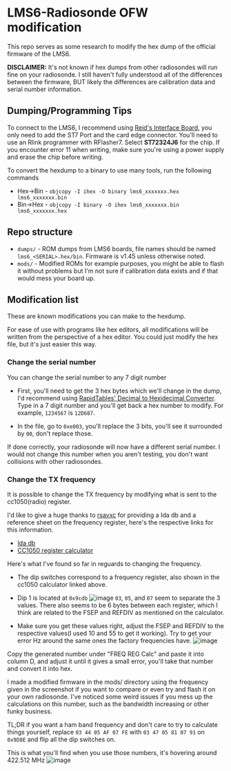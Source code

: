 # LMS6-Radiosonde OFW modification

This repo serves as some research to modify the hex dump of the official firmware of the LMS6.

**DISCLAIMER:** It's not known if hex dumps from other radiosondes will run fine on your radiosonde. I still haven't fully understood all of the differences between the firmware, BUT likely the differences are calibration data and serial number information.

## Dumping/Programming Tips
To connect to the LMS6, I recommend using [Reid's Interface Board](https://github.com/Reid-n0rc/LMS-6_Interface_Board), you only need to add the ST7 Port and the card edge connector.
You'll need to use an Rlink programmer with RFlasher7. Select **ST72324J6** for the chip. If you encounter error 11 when writing, make sure you're using a power supply and erase the chip before writing.

To convert the hexdump to a binary to use many tools, run the following commands
* Hex->Bin - `objcopy -I ihex -O binary lms6_xxxxxxx.hex lms6_xxxxxxx.bin`
* Bin->Hex - `objcopy -I binary -O ihex lms6_xxxxxxx.bin lms6_xxxxxxx.hex`

## Repo structure
* `dumps/` - ROM dumps from LMS6 boards, file names should be named `lms6_<SERIAL>.hex/bin`. Firmware is v1.45 unless otherwise noted.
* `mods/` - Modified ROMs for example purposes, you might be able to flash it without problems but I'm not sure if calibration data exists and if that would mess your board up.

## Modification list
These are known modifications you can make to the hexdump.

For ease of use with programs like hex editors, all modifications will be written from the perspective of a hex editor. You could just modify the hex file, but it's just easier this way.

### Change the serial number
You can change the serial number to any 7 digit number

* First, you'll need to get the 3 hex bytes which we'll change in the dump, I'd recommend using [RapidTables' Decimal to Hexidecimal Converter](https://www.rapidtables.com/convert/number/decimal-to-hex.html). Type in a 7 digit number and you'll get back a hex number to modify. For example, `1234567` is `12D687`.

* In the file, go to `0xe003`, you'll replace the 3 bits, you'll see it surrounded by `00`, don't replace those.

If done correctly, your radiosonde will now have a different serial number. I would not change this number when you aren't testing, you don't want collisions with other radiosondes.

### Change the TX frequency
It is possible to change the TX frequency by modifying what is sent to the cc1050(radio) register. 

I'd like to give a huge thanks to [rsavxc](https://github.com/rsaxvc) for providing a Ida db and a reference sheet on the frequency register, here's the respective links for this information.

* [Ida db](https://github.com/rsaxvc/LMS6ReverseEngineering)
* [CC1050 register calculator](https://github.com/rsaxvc/LMS6APRS/blob/master/docs/cc1050%20frequency%20calculator.ods)

Here's what I've found so far in reguards to changing the frequency.

* The dip switches correspond to a frequency register, also shown in the cc1050 calculator linked above.

* Dip 1 is located at `0x9cdb`
  ![image](https://user-images.githubusercontent.com/8205849/139383052-db421557-14a8-4b0e-9e23-3f56b16e1660.png)
  `03`, `05`, and `07` seem to separate the 3 values. There also seems to be 6 bytes between each register, which I think are related to the FSEP and REFDIV as mentioned on the calculator.
  
* Make sure you get these values right, adjust the FSEP and REFDIV to the respective values(I used 10 and 55 to get it working). Try to get your error Hz around the same ones the factory frequencies have.
![image](https://user-images.githubusercontent.com/8205849/141700639-ef9a757b-2b4a-4b09-a353-f46109d3f80b.png)

Copy the generated number under "FREQ REG Calc" and paste it into column D, and adjust it until it gives a small error, you'll take that number and convert it into hex.  

I made a modified firmware in the mods/ directory using the frequency given in the screenshot if you want to compare or even try and flash it on your own radiosonde. I've noticed some weird issues if you mess up the calculations on this number, such as the bandwidth increasing or other funky business.

TL;DR if you want a ham band frequency and don't care to try to calculate things yourself, replace `03 44 05 AF 07 FE` with `03 47 05 81 07 91` on `0x9D8E` and flip all the dip switches on.

This is what you'll find when you use those numbers, it's hovering around 422.512 MHz
![image](https://user-images.githubusercontent.com/8205849/141700884-96c0c545-e420-4205-812c-275a9549b6a1.png)

